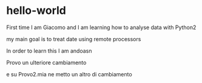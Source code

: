 # hello-world
First time
I am Giacomo and I am learning how to analyse data with Python2

my main goal is to treat date using remote processors 

In order to learn this I am andoasn




Provo un ulteriore cambiamento





e su Provo2.mia ne metto un altro di cambiamento
